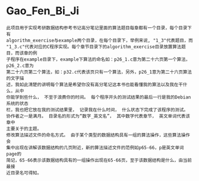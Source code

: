 # Gao_Fen_Bi_Ji
	此项目用于实现考研数据结构参考书记高分笔记里面的算法题目每章都有一个目录，每个目录下有
	algorithm_exercise与example两个目录，在每个目录下，举例来说, "1_3"代表题目，而
	"1_3.c"代表对应的C程序实现。每个章节目录下的algorithm_exercise目录放置算法题目，而该章的例
	子程序在example目录下，example下算法的命名如：p26_1.c意为第二十六页第一个算法，p26_2.c意为
	第二十六页第二个算法，如：p32.c代表该页只有一个算法，另外，p26_1意为第二十六页算法的文字描
	述，我如此清楚的讲明每个算法是希望你没有高分笔记这本书也能看懂我的算法以及我在干什么，从中
	你能学到些什么， 不至于浪费你的时间。 每个程序开头的测试结果的最后一行是我的Debian系统的状态
	栏，我也把它放在我的测试结果里， 记录我在什么时间， 什么状态下完成了该程序的测试。 
	协作者之一是满月。 目录名的形式为“数字_英文名”， 其中数字代表章节， 英文单词代表该章中
	主要关于的主题。
	修改算法描述文件的命名方式。 由于某个类型的数据结构具有一组的算法操作，这些算法操作会
	集中出现在讲解该数据结构的几页附近，新的算法描述文件的范例如p65-66，p是英文单词page的
	简记，65-66表示该数据结构具有的一组操作出现在65-66页，至于该数据结构是什么，由当前最接
	近目录名可得知。
	
	


	
